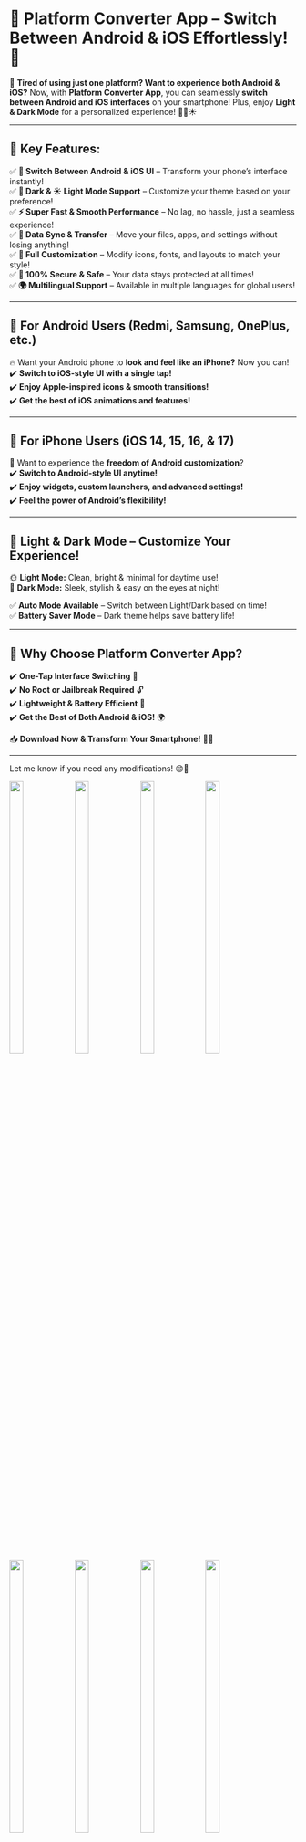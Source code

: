 # **📲 Platform Converter App – Switch Between Android & iOS Effortlessly! 🔄**  

🚀 **Tired of using just one platform? Want to experience both Android & iOS?** Now, with **Platform Converter App**, you can seamlessly **switch between Android and iOS interfaces** on your smartphone! Plus, enjoy **Light & Dark Mode** for a personalized experience! 🎨🌙☀️  

---

## 🎯 **Key Features:**  

✅ **🔄 Switch Between Android & iOS UI** – Transform your phone’s interface instantly!  
✅ **🌙 Dark & ☀️ Light Mode Support** – Customize your theme based on your preference!  
✅ **⚡ Super Fast & Smooth Performance** – No lag, no hassle, just a seamless experience!  
✅ **🔄 Data Sync & Transfer** – Move your files, apps, and settings without losing anything!  
✅ **📱 Full Customization** – Modify icons, fonts, and layouts to match your style!  
✅ **🔐 100% Secure & Safe** – Your data stays protected at all times!  
✅ **🌍 Multilingual Support** – Available in multiple languages for global users!  

---

## 🔹 **For Android Users (Redmi, Samsung, OnePlus, etc.)**  
🔥 Want your Android phone to **look and feel like an iPhone?** Now you can!  
✔️ **Switch to iOS-style UI with a single tap!**  
✔️ **Enjoy Apple-inspired icons & smooth transitions!**  
✔️ **Get the best of iOS animations and features!**  

---

## 🔹 **For iPhone Users (iOS 14, 15, 16, & 17)**  
🌟 Want to experience the **freedom of Android customization**?  
✔️ **Switch to Android-style UI anytime!**  
✔️ **Enjoy widgets, custom launchers, and advanced settings!**  
✔️ **Feel the power of Android’s flexibility!**  

---

## 🎨 **Light & Dark Mode – Customize Your Experience!**  
🌞 **Light Mode:** Clean, bright & minimal for daytime use!  
🌙 **Dark Mode:** Sleek, stylish & easy on the eyes at night!  

✅ **Auto Mode Available** – Switch between Light/Dark based on time!  
✅ **Battery Saver Mode** – Dark theme helps save battery life!  

---

## 🚀 **Why Choose Platform Converter App?**  

✔️ **One-Tap Interface Switching** 🎯  
✔️ **No Root or Jailbreak Required** 🔓  
✔️ **Lightweight & Battery Efficient** 🔋  
✔️ **Get the Best of Both Android & iOS!** 🌍  

📥 **Download Now & Transform Your Smartphone!** 🔄✨  

---

Let me know if you need any modifications! 😊🚀


<p>
    <img src="https://github.com/user-attachments/assets/296254e3-ed65-40f1-8b4d-6ffc39196899"height="35%" width="22%">
     <img src="https://github.com/user-attachments/assets/dc7cdca1-852d-4e2d-b666-ac31c105ac9f"height="35%" width="22%">
      <img src="https://github.com/user-attachments/assets/66553c02-ca7f-4953-b985-d748e652ac0d"height="35%" width="22%">
     <img src="https://github.com/user-attachments/assets/8c63efc6-13e9-42a2-bead-bfcb71a81b91"height="35%" width="22%">
   <img src="https://github.com/user-attachments/assets/263e0c66-ce05-4c4f-95a2-dcae24530c69"height="35%" width="22%">
     <img src="https://github.com/user-attachments/assets/0ef2a763-a006-4650-939c-b8ba06bb60e3"height="35%" width="22%">
      <img src="https://github.com/user-attachments/assets/e0f2a21d-2e89-4d5a-a485-30c86e0b4926"height="35%" width="22%">
       <img src="https://github.com/user-attachments/assets/1f7eec84-234b-4afd-96f6-763fabf091a8"height="35%" width="22%">
        <img src="https://github.com/user-attachments/assets/a27b4d06-26fc-4783-a9be-8e0d35163029"height="35%" width="22%">
      <img src="https://github.com/user-attachments/assets/45175ccc-ef48-4813-a3f1-e882ffbb2780"height="35%" width="22%">
      <img src="https://github.com/user-attachments/assets/8a25d61f-f666-4f8b-89b0-00e496ac79fe"height="35%" width="22%">
         <img src="https://github.com/user-attachments/assets/617ec986-d9fc-4a6c-a1f1-52cc7c1e9e26"height="35%" width="22%">
      <img src="https://github.com/user-attachments/assets/f9c9e981-105c-4f53-9bae-8502681c7a28"height="35%" width="22%">
     <img src="https://github.com/user-attachments/assets/a90e1560-20ba-431c-9c1c-96387b3a03be"height="35%" width="22%">
          <img src="https://github.com/user-attachments/assets/66453a05-8728-420b-b25c-95e04d1a30fa"height="35%" width="22%">
           <img src="https://github.com/user-attachments/assets/aa1abbc5-e121-4ad7-aa2d-e5916d58ffae"height="35%" width="22%">
                <img src="https://github.com/user-attachments/assets/8a9a1c9d-7e6e-4d16-bdcf-151223099bef"height="35%" width="22%">
                  <img src="https://github.com/user-attachments/assets/a75d30b0-c961-46ab-b836-ccd342b305dd"height="35%" width="22%">
                    <img src="https://github.com/user-attachments/assets/69b9a610-e19d-46f5-9d0d-89e103f94f72"height="35%" width="22%">
                      <img src="https://github.com/user-attachments/assets/886dc295-6773-4336-a9aa-fa112762ca30"height="35%" width="22%">
                  <img src="https://github.com/user-attachments/assets/7386f440-57c2-402b-b77d-c2c6f0ce4f49"height="35%" width="22%">
                    <img src="https://github.com/user-attachments/assets/bdb687d1-48d5-4032-9aac-c6a6fc18fd17"height="35%" width="22%">
                    <img src="https://github.com/user-attachments/assets/ba883a0d-d03a-4288-a8f3-033a6b7c05bf"height="35%" width="22%">
                    <img src="https://github.com/user-attachments/assets/3cc3ba77-2bbc-4b43-ac5b-7c4c8a696066"height="35%" width="22%">
                    
    
</p>




https://github.com/user-attachments/assets/3e411d8b-be61-4ca1-863d-3407c87ce669




